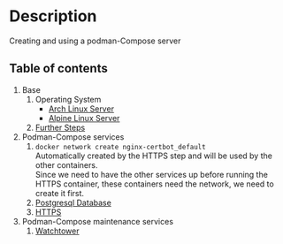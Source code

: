 # Description

Creating and using a podman-Compose server

## Table of contents

1. Base
    1. Operating System
        - [Arch Linux Server](base/operating-system/linux/arch/README.md)
        - [Alpine Linux Server](base/operating-system/linux/alpine/README.md)
    1. [Further Steps](base/further-steps/README.md)
1. Podman-Compose services
    1. `docker network create nginx-certbot_default`  
       Automatically created by the HTTPS step and will be used by the other containers.  
       Since we need to have the other services up before running the HTTPS container, these containers need the
       network, we need to create it first.
    1. [Postgresql Database](docker-container/services/db-postgresql/README.md)
    1. [HTTPS](docker-container/services/https/README.md)
1. Podman-Compose maintenance services
    1. [Watchtower](docker-container/maintenance/watchtower/README.md)
